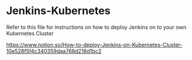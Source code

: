 # Jenkins-Kubernetes

Refer to this file for instructions on how to deploy Jenkins on to your own Kubernetes Cluster

https://www.notion.so/How-to-deploy-Jenkins-on-Kubernetes-Cluster-10e528f5f4c340359daa768d218d1bc2